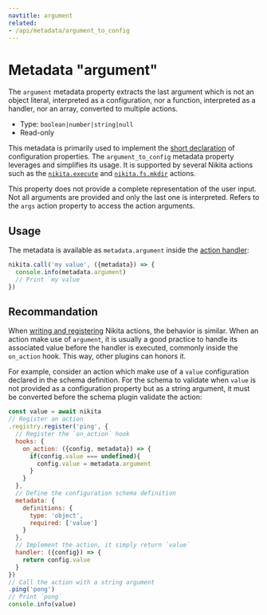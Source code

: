 ```yaml
---
navtitle: argument
related:
- /api/metadata/argument_to_config
---
```


# Metadata "argument"

The `argument` metadata property extracts the last argument which is not an object literal, interpreted as a configuration, nor a function, interpreted as a handler, nor an array, converted to multiple actions.

* Type: `boolean|number|string|null`
* Read-only

This metadata is primarily used to implement the [short declaration](/current/api/config#short-declaration) of configuration properties. The `argument_to_config` metadata property leverages and simplifies its usage. It is supported by several Nikita actions such as the [`nikita.execute`](/current/api/execute) and [`nikita.fs.mkdir`](/current/api/fs/mkdir) actions.

This property does not provide a complete representation of the user input. Not all arguments are provided and only the last one is interpreted. Refers to the `args` action property to access the action arguments.

## Usage

The metadata is available as `metadata.argument` inside the [action handler](/current/api/handler):

```js
nikita.call('my value', ({metadata}) => {
  console.info(metadata.argument)
  // Print `my value`
})
```

## Recommandation

When [writing and registering](/current/guide/register) Nikita actions, the behavior is similar. When an action make use of `argument`, it is usually a good practice to handle its associated value before the handler is executed, commonly inside the `on_action` hook. This way, other plugins can honors it.

For example, consider an action which make use of a `value` configuration declared in the schema definition. For the schema to validate when `value` is not provided as a configuration property but as a string argument, it must be converted before the schema plugin validate the action:

```js
const value = await nikita
// Register an action
.registry.register('ping', {
  // Register the `on_action` hook
  hooks: {
    on_action: ({config, metadata}) => {
      if(config.value === undefined){
        config.value = metadata.argument
      }
    }
  },
  // Define the configuration schema definition
  metadata: {
    definitions: {
      type: 'object',
      required: ['value']
    }
  },
  // Implement the action, it simply return `value`
  handler: ({config}) => {
    return config.value
  }
})
// Call the action with a string argument
.ping('pong')
// Print `pong`
console.info(value)
```

